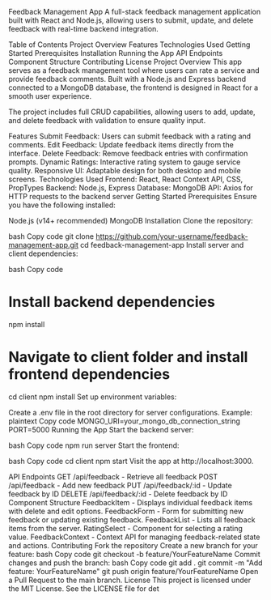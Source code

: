 Feedback Management App
A full-stack feedback management application built with React and Node.js, allowing users to submit, update, and delete feedback with real-time backend integration.

Table of Contents
Project Overview
Features
Technologies Used
Getting Started
Prerequisites
Installation
Running the App
API Endpoints
Component Structure
Contributing
License
Project Overview
This app serves as a feedback management tool where users can rate a service and provide feedback comments. Built with a Node.js and Express backend connected to a MongoDB database, the frontend is designed in React for a smooth user experience.

The project includes full CRUD capabilities, allowing users to add, update, and delete feedback with validation to ensure quality input.

Features
Submit Feedback: Users can submit feedback with a rating and comments.
Edit Feedback: Update feedback items directly from the interface.
Delete Feedback: Remove feedback entries with confirmation prompts.
Dynamic Ratings: Interactive rating system to gauge service quality.
Responsive UI: Adaptable design for both desktop and mobile screens.
Technologies Used
Frontend: React, React Context API, CSS, PropTypes
Backend: Node.js, Express
Database: MongoDB
API: Axios for HTTP requests to the backend server
Getting Started
Prerequisites
Ensure you have the following installed:

Node.js (v14+ recommended)
MongoDB
Installation
Clone the repository:

bash
Copy code
git clone https://github.com/your-username/feedback-management-app.git
cd feedback-management-app
Install server and client dependencies:

bash
Copy code
# Install backend dependencies
npm install

# Navigate to client folder and install frontend dependencies
cd client
npm install
Set up environment variables:

Create a .env file in the root directory for server configurations.
Example:
plaintext
Copy code
MONGO_URI=your_mongo_db_connection_string
PORT=5000
Running the App
Start the backend server:

bash
Copy code
npm run server
Start the frontend:

bash
Copy code
cd client
npm start
Visit the app at http://localhost:3000.

API Endpoints
GET /api/feedback - Retrieve all feedback
POST /api/feedback - Add new feedback
PUT /api/feedback/:id - Update feedback by ID
DELETE /api/feedback/:id - Delete feedback by ID
Component Structure
FeedbackItem - Displays individual feedback items with delete and edit options.
FeedbackForm - Form for submitting new feedback or updating existing feedback.
FeedbackList - Lists all feedback items from the server.
RatingSelect - Component for selecting a rating value.
FeedbackContext - Context API for managing feedback-related state and actions.
Contributing
Fork the repository
Create a new branch for your feature:
bash
Copy code
git checkout -b feature/YourFeatureName
Commit changes and push the branch:
bash
Copy code
git add .
git commit -m "Add feature: YourFeatureName"
git push origin feature/YourFeatureName
Open a Pull Request to the main branch.
License
This project is licensed under the MIT License. See the LICENSE file for det